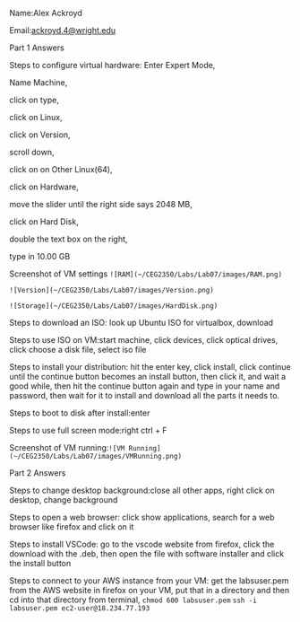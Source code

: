 Name:Alex Ackroyd

Email:ackroyd.4@wright.edu

Part 1 Answers

Steps to configure virtual hardware:
 Enter Expert Mode,

 Name Machine,

 click on type,

 click on Linux,

 click on Version,

 scroll down,

 click on on Other Linux(64),

 click on Hardware,

 move the slider until the right side says 2048 MB,

 click on Hard Disk,

 double the text box on the right, 

 type in 10.00 GB 

Screenshot of VM settings
 `![RAM](~/CEG2350/Labs/Lab07/images/RAM.png)`

 `![Version](~/CEG2350/Labs/Lab07/images/Version.png)` 

`![Storage](~/CEG2350/Labs/Lab07/images/HardDisk.png)`

Steps to download an ISO: look up Ubuntu ISO for virtualbox, download

Steps to use ISO on VM:start machine, click devices, click optical drives, click choose a disk file, select iso file

Steps to install your distribution: hit the enter key, click install, click continue until the continue button becomes an install button, then click it, and wait a good while, then hit the continue button again and type in your name and password, then wait for it to install and download all the parts it needs to.

Steps to boot to disk after install:enter

Steps to use full screen mode:right ctrl + F

Screenshot of VM running:`![VM Running](~/CEG2350/Labs/Lab07/images/VMRunning.png)`

Part 2 Answers


Steps to change desktop background:close all other apps, right click on desktop, change background

Steps to open a web browser: click show applications, search for a web browser like firefox and click on it

Steps to install VSCode: go to the vscode website from firefox, click the download with the .deb, then open the file with software installer and click the install button 


Steps to connect to your AWS instance from your VM: get the labsuser.pem from the AWS website in firefox on your VM, put that in a directory and then cd into that directory from terminal, `chmod 600 labsuser.pem` `ssh -i labsuser.pem ec2-user@18.234.77.193`
